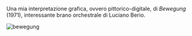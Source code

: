 Una mia interpretazione grafica, ovvero pittorico-digitale, di *Bewegung* (1971), interessante brano orchestrale di Luciano Berio.

![bewegung](https://creativephil75.vivaldi.net/wp-content/uploads/sites/59200/2025/08/bewegung-1536x1073.png)
